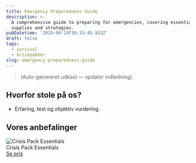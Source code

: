 ```yaml
---
title: Emergency Preparedness Guide
description: >-
  A comprehensive guide to preparing for emergencies, covering essential
  supplies and strategies.
pubDatetime: '2025-09-19T10:15:45.933Z'
draft: false
tags:
  - survival
  - krisepakker
slug: emergency-preparedness-guide
---
```

> (Auto-genereret udkast — opdater indledning).

## Hvorfor stole på os?
- Erfaring, test og objektiv vurdering.

## Vores anbefalinger


<!-- Auto: Affiliate-kort fra Products/SKUs -->

<div class="aff-card"><img src="abstract_15.png (https://v5.airtableusercontent.com/v3/u/45/45/1758290400000/h3pgqXOqQEhtREHUv8VxCQ/KN2TT-LMsYgPX58EAZ9-YfK4JDVEhDszDqukP7lFJyNzl3QBTzZksj-PAZWNQOP5YWzcnxbA3vSXsm3yOt6JHkcJWrGw5kl5hulfPp6GmAF7NrEpssIZ84mxA7jQMzfVJSTT8wXAoruiyRWn96H8K2IOVF9CqpqGEnuiCi3WhN8/v7fE706zBvkJfPOCUn9UcS6_7jlqXiJRP3W8PTX1yNA)" alt="Crisis Pack Essentials" class="aff-card__img" /><div class="aff-card__meta"><div class="aff-card__title">Crisis Pack Essentials</div><a class="aff-btn" href="https://affiliate.homeessentialsee62.com/deal789?utm_source=klartilalt&utm_medium=affiliate&subid=emergency-preparedness-guide-2025-09-19" rel="sponsored nofollow noopener" target="_blank">Se pris</a></div></div>

